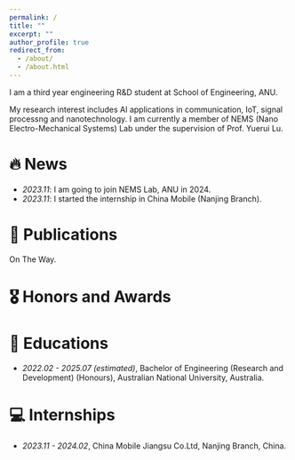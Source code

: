 ```yaml
---
permalink: /
title: ""
excerpt: ""
author_profile: true
redirect_from: 
  - /about/
  - /about.html
---
```



<span class='anchor' id='about-me'></span>
I am a third year engineering R&D student at <a href="https://eng.anu.edu.au/" style="text-decoration: none;">School of Engineering, ANU</a>. 

My research interest includes AI applications in communication, IoT, signal processng and nanotechnology. I am currently a member of NEMS (Nano Electro-Mechanical Systems) Lab under the supervision of Prof. Yuerui Lu.

# 🔥 News
- *2023.11*:   I am going to join NEMS Lab, ANU in 2024.
- *2023.11*:   I started the internship in China Mobile (Nanjing Branch).

# 📝 Publications 
On The Way.

# 🎖 Honors and Awards


# 📖 Educations
- *2022.02 - 2025.07 (estimated)*, <a href="https://programsandcourses.anu.edu.au/2022/program/AENRD" style="text-decoration: none;">
Bachelor of Engineering (Research and Development) (Honours)</a>, Australian National University, Australia.


# 💻 Internships
- *2023.11 - 2024.02*, <a href="https://www.chinamobileltd.com/en/global/home.php" style="text-decoration: none;">
China Mobile Jiangsu Co.Ltd, Nanjing Branch, China.
</a>

